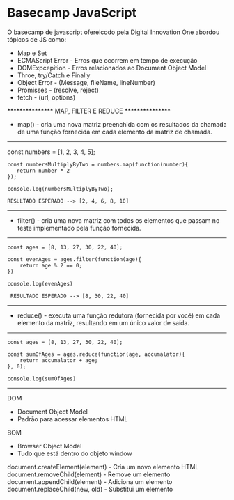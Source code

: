 # Basecamp JavaScript

O basecamp de javascript ofereicodo pela Digital Innovation One abordou tópicos de JS como:

* Map e Set
* ECMAScript Error - Erros que ocorrem em tempo de execução
* DOMExpcepition - Erros relacionados ao Document Object Model
* Throe, try/Catch e Finally
* Object Error - (Message, fileName, lineNumber)
* Promisses - (resolve, reject)
* fetch - (url, options)

 *************** MAP, FILTER E REDUCE ***************
* map() - cria uma nova matriz preenchida com os resultados da chamada de uma função fornecida em cada elemento da matriz de chamada.
-------------------------------------------------------------
   const numbers = [1, 2, 3, 4, 5];                              

    const numbersMultiplyByTwo = numbers.map(function(number){  
       return number * 2
    });

    console.log(numbersMultiplyByTwo);

    RESULTADO ESPERADO --> [2, 4, 6, 8, 10]
-------------------------------------------------------------

* filter() - cria uma nova matriz com todos os elementos que passam no teste implementado pela função fornecida.

-------------------------------------------------------------
    const ages = [8, 13, 27, 30, 22, 40];

    const evenAges = ages.filter(function(age){
        return age % 2 == 0;
    })

    console.log(evenAges)

     RESULTADO ESPERADO --> [8, 30, 22, 40]
-------------------------------------------------------------

* reduce() - executa uma função redutora (fornecida por você) em cada elemento da matriz, resultando em um único valor de saída.

-------------------------------------------------------------
    const ages = [8, 13, 27, 30, 22, 40];

    const sumOfAges = ages.reduce(function(age, accumalator){
        return accumalator + age;
    }, 0);

    console.log(sumOfAges)
-------------------------------------------------------------
DOM 
- Document Object Model
- Padrão para acessar elementos HTML

BOM
- Browser Object Model
- Tudo que está dentro do objeto window

document.createElement(element) - Cria um novo elemento HTML
document.removeChild(element) - Remove um elemento
document.appendChild(element) - Adiciona um elemento
document.replaceChild(new, old) - Substitui um elemento